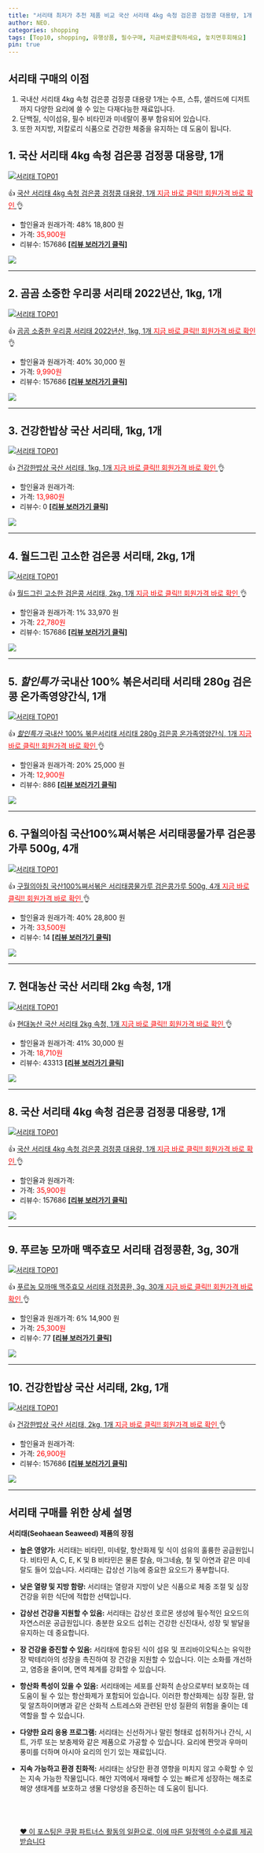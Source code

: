 ```yaml
---
title: "서리태 최저가 추천 제품 비교 국산 서리태 4kg 속청 검은콩 검정콩 대용량, 1개 가격 비교 최저가장점"
author: NEO.
categories: shopping
tags: [Top10, shopping, 유행상품, 필수구매, 지금바로클릭하세요, 놓치면후회해요]
pin: true
---
```

## 서리태 구매의 이점
1. 국내산 서리태 4kg 속청 검은콩 검정콩 대용량 1개는 수프, 스튜, 샐러드에 디저트까지 다양한 요리에 쓸 수 있는 다재다능한 재료입니다.
2. 단백질, 식이섬유, 필수 비타민과 미네랄이 풍부 함유되어 있습니다.
3. 또한 저지방, 저칼로리 식품으로 건강한 체중을 유지하는 데 도움이 됩니다.

   

## 1. 국산 서리태 4kg 속청 검은콩 검정콩 대용량, 1개

[![서리태 TOP01](https://thumbnail8.coupangcdn.com/thumbnails/remote/490x490ex/image/vendor_inventory/1d15/7404a0f6eca48b2c88ada9ce17860df25c337c79f79cd65a37194e912f99.jpg)](https://link.coupang.com/re/AFFSDP?lptag=AF3617701&subid=GithubCoopas&pageKey=7610709728&traceid=V0-153&itemId=20155945394&vendorItemId=83988742884)


👍 [국산 서리태 4kg 속청 검은콩 검정콩 대용량, 1개 <font color=red> 지금 바로 클릭!! 회원가격 바로 확인 </font> ](https://link.coupang.com/re/AFFSDP?lptag=AF3617701&subid=GithubCoopas&pageKey=7610709728&traceid=V0-153&itemId=20155945394&vendorItemId=83988742884) 👌 


- 할인율과 원래가격: 48%  18,800   원
- 가격: <span style='color:red'>35,900원</span>
- 리뷰수: 157686  [**[리뷰 보러가기 클릭]**](https://link.coupang.com/re/AFFSDP?lptag=AF3617701&subid=GithubCoopas&pageKey=7610709728&traceid=V0-153&itemId=20155945394&vendorItemId=83988742884)

[![](/discount_price.png)](https://link.coupang.com/re/AFFSDP?lptag=AF3617701&subid=GithubCoopas&pageKey=7610709728&traceid=V0-153&itemId=20155945394&vendorItemId=83988742884)

---


   

## 2. 곰곰 소중한 우리콩 서리태 2022년산, 1kg, 1개

[![서리태 TOP01](https://thumbnail9.coupangcdn.com/thumbnails/remote/490x490ex/image/product/image/vendoritem/2019/03/05/4403859257/2dc20538-6e24-4254-84a3-a73f83afa5f6.jpg)](https://link.coupang.com/re/AFFSDP?lptag=AF3617701&subid=GithubCoopas&pageKey=4341955596&traceid=V0-153&itemId=5083141734&vendorItemId=72392783485)


👍 [곰곰 소중한 우리콩 서리태 2022년산, 1kg, 1개 <font color=red> 지금 바로 클릭!! 회원가격 바로 확인 </font> ](https://link.coupang.com/re/AFFSDP?lptag=AF3617701&subid=GithubCoopas&pageKey=4341955596&traceid=V0-153&itemId=5083141734&vendorItemId=72392783485) 👌 


- 할인율과 원래가격: 40%  30,000   원
- 가격: <span style='color:red'>9,990원</span>
- 리뷰수: 157686  [**[리뷰 보러가기 클릭]**](https://link.coupang.com/re/AFFSDP?lptag=AF3617701&subid=GithubCoopas&pageKey=4341955596&traceid=V0-153&itemId=5083141734&vendorItemId=72392783485)

[![](/discount_price.png)](https://link.coupang.com/re/AFFSDP?lptag=AF3617701&subid=GithubCoopas&pageKey=4341955596&traceid=V0-153&itemId=5083141734&vendorItemId=72392783485)

---


   

## 3. 건강한밥상 국산 서리태, 1kg, 1개

[![서리태 TOP01](https://thumbnail7.coupangcdn.com/thumbnails/remote/490x490ex/image/retail/images/7211696111897681-f89da739-1e47-46b5-a8a4-169dbabb8ab2.png)](https://link.coupang.com/re/AFFSDP?lptag=AF3617701&subid=GithubCoopas&pageKey=344577599&traceid=V0-153&itemId=17505573196&vendorItemId=70013800343)


👍 [건강한밥상 국산 서리태, 1kg, 1개 <font color=red> 지금 바로 클릭!! 회원가격 바로 확인 </font> ](https://link.coupang.com/re/AFFSDP?lptag=AF3617701&subid=GithubCoopas&pageKey=344577599&traceid=V0-153&itemId=17505573196&vendorItemId=70013800343) 👌 


- 할인율과 원래가격: 
- 가격: <span style='color:red'>13,980원</span>
- 리뷰수: 0  [**[리뷰 보러가기 클릭]**](https://link.coupang.com/re/AFFSDP?lptag=AF3617701&subid=GithubCoopas&pageKey=344577599&traceid=V0-153&itemId=17505573196&vendorItemId=70013800343)

[![](/discount_price.png)](https://link.coupang.com/re/AFFSDP?lptag=AF3617701&subid=GithubCoopas&pageKey=344577599&traceid=V0-153&itemId=17505573196&vendorItemId=70013800343)

---


   

## 4. 월드그린 고소한 검은콩 서리태, 2kg, 1개

[![서리태 TOP01](https://thumbnail9.coupangcdn.com/thumbnails/remote/490x490ex/image/rs_quotation_api/cdxvzbbh/101badfbd2aa48179596529f7a60a57e.jpg)](https://link.coupang.com/re/AFFSDP?lptag=AF3617701&subid=GithubCoopas&pageKey=270976112&traceid=V0-153&itemId=19174546174&vendorItemId=86292628099)


👍 [월드그린 고소한 검은콩 서리태, 2kg, 1개 <font color=red> 지금 바로 클릭!! 회원가격 바로 확인 </font> ](https://link.coupang.com/re/AFFSDP?lptag=AF3617701&subid=GithubCoopas&pageKey=270976112&traceid=V0-153&itemId=19174546174&vendorItemId=86292628099) 👌 


- 할인율과 원래가격: 1%  33,970   원
- 가격: <span style='color:red'>22,780원</span>
- 리뷰수: 157686  [**[리뷰 보러가기 클릭]**](https://link.coupang.com/re/AFFSDP?lptag=AF3617701&subid=GithubCoopas&pageKey=270976112&traceid=V0-153&itemId=19174546174&vendorItemId=86292628099)

[![](/discount_price.png)](https://link.coupang.com/re/AFFSDP?lptag=AF3617701&subid=GithubCoopas&pageKey=270976112&traceid=V0-153&itemId=19174546174&vendorItemId=86292628099)

---


   

## 5. *할인특가* 국내산 100% 볶은서리태 서리태 280g 검은콩 온가족영양간식, 1개

[![서리태 TOP01](https://thumbnail6.coupangcdn.com/thumbnails/remote/490x490ex/image/vendor_inventory/3196/1716702c3622518acb183b6fa0af9aa5d4b85ab8e867a47993c7bb68a8f2.jpg)](https://link.coupang.com/re/AFFSDP?lptag=AF3617701&subid=GithubCoopas&pageKey=7554027406&traceid=V0-153&itemId=19886274618&vendorItemId=74946832971)


👍 [*할인특가* 국내산 100% 볶은서리태 서리태 280g 검은콩 온가족영양간식, 1개 <font color=red> 지금 바로 클릭!! 회원가격 바로 확인 </font> ](https://link.coupang.com/re/AFFSDP?lptag=AF3617701&subid=GithubCoopas&pageKey=7554027406&traceid=V0-153&itemId=19886274618&vendorItemId=74946832971) 👌 


- 할인율과 원래가격: 20%  25,000   원
- 가격: <span style='color:red'>12,900원</span>
- 리뷰수: 886  [**[리뷰 보러가기 클릭]**](https://link.coupang.com/re/AFFSDP?lptag=AF3617701&subid=GithubCoopas&pageKey=7554027406&traceid=V0-153&itemId=19886274618&vendorItemId=74946832971)

[![](/discount_price.png)](https://link.coupang.com/re/AFFSDP?lptag=AF3617701&subid=GithubCoopas&pageKey=7554027406&traceid=V0-153&itemId=19886274618&vendorItemId=74946832971)

---


   

## 6. 구월의아침 국산100%쪄서볶은 서리태콩물가루 검은콩가루 500g, 4개

[![서리태 TOP01](https://thumbnail10.coupangcdn.com/thumbnails/remote/490x490ex/image/vendor_inventory/7804/1e547c1d9b87d843692c702f9b5c72e883db9afdcebbab46a8f5bf15f597.jpg)](https://link.coupang.com/re/AFFSDP?lptag=AF3617701&subid=GithubCoopas&pageKey=7253740321&traceid=V0-153&itemId=18458112857&vendorItemId=83394203104)


👍 [구월의아침 국산100%쪄서볶은 서리태콩물가루 검은콩가루 500g, 4개 <font color=red> 지금 바로 클릭!! 회원가격 바로 확인 </font> ](https://link.coupang.com/re/AFFSDP?lptag=AF3617701&subid=GithubCoopas&pageKey=7253740321&traceid=V0-153&itemId=18458112857&vendorItemId=83394203104) 👌 


- 할인율과 원래가격: 40%  28,800   원
- 가격: <span style='color:red'>33,500원</span>
- 리뷰수: 14  [**[리뷰 보러가기 클릭]**](https://link.coupang.com/re/AFFSDP?lptag=AF3617701&subid=GithubCoopas&pageKey=7253740321&traceid=V0-153&itemId=18458112857&vendorItemId=83394203104)

[![](/discount_price.png)](https://link.coupang.com/re/AFFSDP?lptag=AF3617701&subid=GithubCoopas&pageKey=7253740321&traceid=V0-153&itemId=18458112857&vendorItemId=83394203104)

---


   

## 7. 현대농산 국산 서리태 2kg 속청, 1개

[![서리태 TOP01](https://thumbnail7.coupangcdn.com/thumbnails/remote/490x490ex/image/vendor_inventory/4dbc/d7a9cc51b1b8181882cd79baa97bd973f73ba009fe1d674d42274881423e.jpg)](https://link.coupang.com/re/AFFSDP?lptag=AF3617701&subid=GithubCoopas&pageKey=7268065376&traceid=V0-153&itemId=18529453222&vendorItemId=4781793761)


👍 [현대농산 국산 서리태 2kg 속청, 1개 <font color=red> 지금 바로 클릭!! 회원가격 바로 확인 </font> ](https://link.coupang.com/re/AFFSDP?lptag=AF3617701&subid=GithubCoopas&pageKey=7268065376&traceid=V0-153&itemId=18529453222&vendorItemId=4781793761) 👌 


- 할인율과 원래가격: 41%  30,000   원
- 가격: <span style='color:red'>18,710원</span>
- 리뷰수: 43313  [**[리뷰 보러가기 클릭]**](https://link.coupang.com/re/AFFSDP?lptag=AF3617701&subid=GithubCoopas&pageKey=7268065376&traceid=V0-153&itemId=18529453222&vendorItemId=4781793761)

[![](/discount_price.png)](https://link.coupang.com/re/AFFSDP?lptag=AF3617701&subid=GithubCoopas&pageKey=7268065376&traceid=V0-153&itemId=18529453222&vendorItemId=4781793761)

---


   

## 8. 국산 서리태 4kg 속청 검은콩 검정콩 대용량, 1개

[![서리태 TOP01](https://thumbnail8.coupangcdn.com/thumbnails/remote/490x490ex/image/vendor_inventory/1d15/7404a0f6eca48b2c88ada9ce17860df25c337c79f79cd65a37194e912f99.jpg)](https://link.coupang.com/re/AFFSDP?lptag=AF3617701&subid=GithubCoopas&pageKey=7610709728&traceid=V0-153&itemId=20155945394&vendorItemId=83988742884)


👍 [국산 서리태 4kg 속청 검은콩 검정콩 대용량, 1개 <font color=red> 지금 바로 클릭!! 회원가격 바로 확인 </font> ](https://link.coupang.com/re/AFFSDP?lptag=AF3617701&subid=GithubCoopas&pageKey=7610709728&traceid=V0-153&itemId=20155945394&vendorItemId=83988742884) 👌 


- 할인율과 원래가격: 
- 가격: <span style='color:red'>35,900원</span>
- 리뷰수: 157686  [**[리뷰 보러가기 클릭]**](https://link.coupang.com/re/AFFSDP?lptag=AF3617701&subid=GithubCoopas&pageKey=7610709728&traceid=V0-153&itemId=20155945394&vendorItemId=83988742884)

[![](/discount_price.png)](https://link.coupang.com/re/AFFSDP?lptag=AF3617701&subid=GithubCoopas&pageKey=7610709728&traceid=V0-153&itemId=20155945394&vendorItemId=83988742884)

---


   

## 9. 푸르농 모까매 맥주효모 서리태 검정콩환, 3g, 30개

[![서리태 TOP01](https://thumbnail10.coupangcdn.com/thumbnails/remote/490x490ex/image/retail/images/520821b2-bb7b-4ce6-ab52-fc70e7b767db1229133480305795856.png)](https://link.coupang.com/re/AFFSDP?lptag=AF3617701&subid=GithubCoopas&pageKey=5696610840&traceid=V0-153&itemId=18818304765&vendorItemId=85948701096)


👍 [푸르농 모까매 맥주효모 서리태 검정콩환, 3g, 30개 <font color=red> 지금 바로 클릭!! 회원가격 바로 확인 </font> ](https://link.coupang.com/re/AFFSDP?lptag=AF3617701&subid=GithubCoopas&pageKey=5696610840&traceid=V0-153&itemId=18818304765&vendorItemId=85948701096) 👌 


- 할인율과 원래가격: 6%  14,900   원
- 가격: <span style='color:red'>25,300원</span>
- 리뷰수: 77  [**[리뷰 보러가기 클릭]**](https://link.coupang.com/re/AFFSDP?lptag=AF3617701&subid=GithubCoopas&pageKey=5696610840&traceid=V0-153&itemId=18818304765&vendorItemId=85948701096)

[![](/discount_price.png)](https://link.coupang.com/re/AFFSDP?lptag=AF3617701&subid=GithubCoopas&pageKey=5696610840&traceid=V0-153&itemId=18818304765&vendorItemId=85948701096)

---


   

## 10. 건강한밥상 국산 서리태, 2kg, 1개

[![서리태 TOP01](https://thumbnail10.coupangcdn.com/thumbnails/remote/490x490ex/image/retail/images/282456479120156-7a72b29f-0d20-4230-8bf4-99c65f21b1c6.jpg)](https://link.coupang.com/re/AFFSDP?lptag=AF3617701&subid=GithubCoopas&pageKey=344577599&traceid=V0-153&itemId=18851129704&vendorItemId=5613220463)


👍 [건강한밥상 국산 서리태, 2kg, 1개 <font color=red> 지금 바로 클릭!! 회원가격 바로 확인 </font> ](https://link.coupang.com/re/AFFSDP?lptag=AF3617701&subid=GithubCoopas&pageKey=344577599&traceid=V0-153&itemId=18851129704&vendorItemId=5613220463) 👌 


- 할인율과 원래가격: 
- 가격: <span style='color:red'>26,900원</span>
- 리뷰수: 157686  [**[리뷰 보러가기 클릭]**](https://link.coupang.com/re/AFFSDP?lptag=AF3617701&subid=GithubCoopas&pageKey=344577599&traceid=V0-153&itemId=18851129704&vendorItemId=5613220463)

[![](/discount_price.png)](https://link.coupang.com/re/AFFSDP?lptag=AF3617701&subid=GithubCoopas&pageKey=344577599&traceid=V0-153&itemId=18851129704&vendorItemId=5613220463)

---
## 서리태 구매를 위한 상세 설명
**서리태(Seohaean Seaweed) 제품의 장점**

- **높은 영양가:** 서리태는 비타민, 미네랄, 항산화제 및 식이 섬유의 훌륭한 공급원입니다. 비타민 A, C, E, K 및 B 비타민은 물론 칼슘, 마그네슘, 철 및 아연과 같은 미네랄도 들어 있습니다. 서리태는 갑상선 기능에 중요한 요오드가 풍부합니다.


- **낮은 열량 및 지방 함량:** 서리태는 열량과 지방이 낮은 식품으로 체중 조절 및 심장 건강을 위한 식단에 적합한 선택입니다.


- **갑상선 건강을 지원할 수 있음:** 서리태는 갑상선 호르몬 생성에 필수적인 요오드의 자연스러운 공급원입니다. 충분한 요오드 섭취는 건강한 신진대사, 성장 및 발달을 유지하는 데 중요합니다.


- **장 건강을 증진할 수 있음:** 서리태에 함유된 식이 섬유 및 프리바이오틱스는 유익한 장 박테리아의 성장을 촉진하여 장 건강을 지원할 수 있습니다. 이는 소화를 개선하고, 염증을 줄이며, 면역 체계를 강화할 수 있습니다.


- **항산화 특성이 있을 수 있음:** 서리태에는 세포를 산화적 손상으로부터 보호하는 데 도움이 될 수 있는 항산화제가 포함되어 있습니다. 이러한 항산화제는 심장 질환, 암 및 알츠하이머병과 같은 산화적 스트레스와 관련된 만성 질환의 위험을 줄이는 데 역할을 할 수 있습니다.


- **다양한 요리 응용 프로그램:** 서리태는 신선하거나 말린 형태로 섭취하거나 간식, 시트, 가루 또는 보충제와 같은 제품으로 가공할 수 있습니다. 요리에 짠맛과 우마미 풍미를 더하며 아시아 요리의 인기 있는 재료입니다.


- **지속 가능하고 환경 친화적:** 서리태는 상당한 환경 영향을 미치지 않고 수확할 수 있는 지속 가능한 작물입니다. 해안 지역에서 재배할 수 있는 빠르게 성장하는 해초로 해양 생태계를 보호하고 생물 다양성을 증진하는 데 도움이 됩니다.<br><br><br><br><br> [ ❤  이 포스팅은 쿠팡 파트너스 활동의 일환으로, 이에 따른 일정액의 수수료를 제공받습니다](https://link.coupang.com/a/bcEFyh)